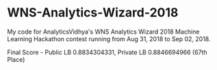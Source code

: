 # WNS-Analytics-Wizard-2018

My code for AnalyticsVidhya's WNS Analytics Wizard 2018 Machine Learning Hackathon contest running from Aug 31, 2018 to Sep 02, 2018.

Final Score - Public LB 0.8834304331, Private LB 0.8846694966 (67th Place)
